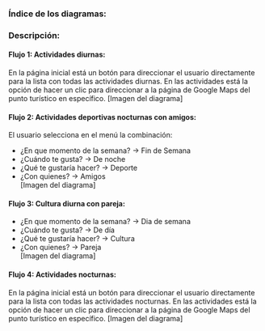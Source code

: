 ### Índice de los diagramas:


### Descripción:
#### Flujo 1: Actividades diurnas: 
En la página inicial está un botón para direccionar el usuario directamente para la lista con todas las actividades diurnas.
En las actividades está la opción de hacer un clic para direccionar a la página de Google Maps del punto turístico en específico. 
[Imagen del diagrama]   


#### Flujo 2: Actividades deportivas nocturnas con amigos:
El usuario selecciona en el menú la combinación:
- ¿En que momento de la semana? → Fin de Semana
- ¿Cuándo te gusta? → De noche
- ¿Qué te gustaría hacer? → Deporte
- ¿Con quienes? → Amigos  
[Imagen del diagrama]  


#### Flujo 3: Cultura diurna con pareja:
- ¿En que momento de la semana? → Dia de semana
- ¿Cuándo te gusta? → De día
- ¿Qué te gustaría hacer? → Cultura
- ¿Con quienes? → Pareja  
[Imagen del diagrama]    


#### Flujo 4: Actividades nocturnas: 
En la página inicial está un botón para direccionar el usuario directamente para la lista con todas las actividades nocturnas.
En las actividades está la opción de hacer un clic para direccionar a la página de Google Maps del punto turístico en específico. 
[Imagen del diagrama] 

